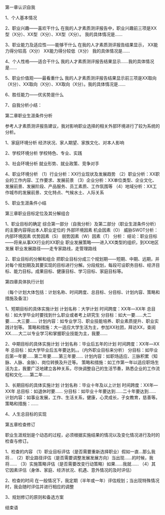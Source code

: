第一章认识自我

1、个人基本情况

2、职业兴趣——喜欢干什么
在我的人才素质测评报告中，职业兴趣前三项是XX型（X分）、XX型（X分）、XX型（X分）。
我的具体情况是......

3、职业能力及适应性——能够干什么
在我的人才素质测评报告结果显示，
XX能力得分较高（X分）
XX能力得分较低（X分）
我的具体情况是......

4、个人性格——适合干什么
我的人才素质测评报告结果显示......我的具体情况是......

5、职业价值观——最看重什么
我的人才素质测评报告结果显示前三项是XX取向（X分）、XX取向（X分）、XX取向（X分）。我的具体情况是......

6、胜任能力——优劣势是什么

7、自我分析小结：



第二章职业生涯条件分析

参考人才素质测评报告建议，我对影响职业选择的相关外部环境进行了较为系统的分析。

1、家庭环境分析
经济状况、家人期望、家族文化、对本人影响

2、学校环境分析
学校特色、专业、实践

3、社会环境分析
就业形势、就业政策、竞争对手

4、职业环境分析
（1）行业分析：XX行业现状及发展趋势
（2）职业分析：XX职业的工作内容、工作要求、发展前景
（3）企业分析：XX单位类型、企业文化、发展前景、发展阶段、产品服务、员工素质、工作氛围等
（4）地域分析：XX工作城市的发展前景、文化特点、气候水土、人际关系

5、职业生涯条件小结



第三章职业目标定位及其分解组合

1、职业目标的确定
    综合第一部分（自我分析）及第二部分（职业生涯条件分析）的主要内容得出本人职业定位的
外部环境因素 机会因素（O） 威胁SWOT分析：
内部环境因素 优势因素（S） 弱势因素（W）因素（T）
分析：
结论：职业目标——将来从事XX行业的XX职业
职业发展策略——进入XX类型的组织，到XX地区发展
职业发展路径——走专家路线，走管理路线

2、职业目标的分解和组合
    把职业目标分成三个规划期——短期、中期、远期，并对每个规划期及其要实现的目标进行分解。分段规划，每段可设职务目标、经济目标、能力目标。成果目标、健康目标、学习目标、家庭目标等。


第四章具体执行计划

（每个计划大体包括：计划名称、时间跨度、总目标、分目标、计划内容、策略和措施及备注）

1、短期目标的具体实施计划
计划名称：大学计划
时间跨度：XX年—XX年
总目标：如大学毕业时要找到什么职业或者考上研究生
分目标：如大一要......大二要......大三要......
计划内容：如专业学习、职业技能培养、职业素质提升、职业实践计划等。
策略和措施：大一适应大学生活为主，参加XX社团，拜访XX，查阅XX......大二以专业学习和掌握职业技能为主，我要......


2、中期目标的具体实施计划
计划名称：毕业后五年的计划
时间跨度：XX年—XX年
总目标：如大学毕业后五年要达到。。（内外职业目标来分析）
分目标：如毕业后第一年要......第二年要......第三年要......
计划内容：如职场适应、三脉积累（知脉、人脉、金脉）、岗位转换及升迁等。
策略和措施：如工作第一年以适应职场生活为主，我要广泛地建立各种关系，尽快调整自己的生活节奏，熟悉企业的工作流程和文化......第二年......


3、长期目标的具体实施计划
计划名称：毕业十年及以上计划
时间跨度：XX年—XX年
总目标：如退休时要......
分目标：如毕业十年要达到......二十年要达到......
计划内容：如事业发展，工作、生活关系，健康，心灵成长，子女教育，慈善等。
策略和措施：......


4、人生总目标的实现


第五章检查修订

职业生涯规划是个动态的过程，必须根据实施结果的情况以及变化情况进行及时的检查与修订。

1、检查的内容
（1）职业目标评估（是否需要重新选择职业）假如一直...那么我将...
（2）职业路径评估（是否需要调整发展发展方向）当出现......的时候，我将......
（3）实施策略评估（是否需要改变行动策略）如果......我就......
（4）其它因素评估（身体、家庭、经济状况、机遇、意外情况的及时评估）

2、检查的时间
在一般情况下，我定期（半年或一年）评估规划；当出现特殊情况时，我会随时评估并进行相应的调整

3、规划修订的原则和备选方案


结束语
